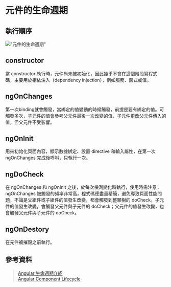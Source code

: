 # 元件的生命週期

## 執行順序

!["元件的生命週期"](https://codecraft.tv/courses/angular/components/lifecycle-hooks/images/lifecycle-hooks.png)

## constructor
當 constructor 執行時，元件尚未被初始化，因此幾乎不會在這個階段寫程式碼，主要用於相依注入（dependency injection），例如服務、函式或值。


## ngOnChanges
第一次binding就會觸發，當綁定的值變動的時候觸發，前提是要有綁定的值。可觸發多次，子元件的值會參考父元件最後一次改變的值，子元件更改父元件傳入的值，但父元件不受影響。

## ngOnInit
用來初始化頁面內容，顯示數據綁定、設置 directive 和輸入屬性，在第一次 ngOnChanges 完成後呼叫，只執行一次。

## ngDoCheck
在 ngOnChanges 和 ngOnInit 之後，於每次檢測變化時執行，使用時需注意：ngOnChanges 被觸發的頻率非常高，程式碼應盡量精簡，避免導致頁面性能問題，不論是父組件或子組件的值發生改變，都會觸發到整顆樹的 doCheck。子元件的值發生改變，會觸發父元件與子元件的 doCheck；父元件的值發生改變，也會觸發父元件與子元件的 doCheck。

## ngOnDestory
在元件被摧毀之前執行。

## 參考資料
> [Angular 生命週期介紹](https://lt1stsolomid.medium.com/希望是最詳細的-angular-生命週期文章-27da6e8b33a9)  
> [Angular Component Lifecycle](https://angular.io/guide/lifecycle-hooks)